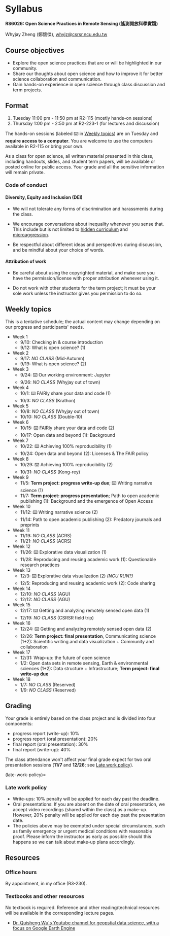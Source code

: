 # Syllabus

**RS6026: Open Science Practices in Remote Sensing (遙測開放科學實踐)**

Whyjay Zheng (鄭懷傑), whyjz@csrsr.ncu.edu.tw

## Course objectives

- Explore the open science practices that are or will be highlighted in our community. 
- Share our thoughts about open science and how to improve it for better science collaboration and communication. 
- Gain hands-on experience in open science through class discussion and term projects.

## Format

1. Tuesday 11:00 pm - 11:50 pm at R2-115 (mostly hands-on sessions)
2. Thursday 1:00 pm - 2:50 pm at R2-223-1 (for lectures and discussion)

The hands-on sessions (labeled ⌨️ in [Weekly topics](syllabus.html#weekly-topics)) are on Tuesday and **require access to a computer**. You are welcome to use the computers available in R2-115 or bring your own.

As a class for open science, all written material presented in this class, including handouts, slides, and student term papers, will be available or posted online for public access. Your grade and all the sensitive information will remain private.

### Code of conduct

#### Diversity, Equity and Inclusion (DEI)

- We will not tolerate any forms of discrimination and harassments during the class. 

- We encourage conversations about inequality whenever you sense that. This include but is not limited to [hidden curriculum](https://en.wikipedia.org/wiki/Hidden_curriculum) and [microaggression](https://en.wikipedia.org/wiki/Microaggression). 

- Be respectful about different ideas and perspectives during discussion, and be mindful about your choice of words. 

#### Attribution of work

- Be careful about using the copyrighted material, and make sure you have the permission/license with proper attribution whenever using it.

- Do not work with other students for the term project; it must be your sole work unless the instructor gives you permission to do so.

## Weekly topics

This is a tentative schedule; the actual content may change depending on our progress and participants' needs.

- Week 1
  - 9/10: Checking in & course introduction
  - 9/12: What is open science? (1)
- Week 2
  - 9/17: *NO CLASS* (Mid-Autumn)
  - 9/19: What is open science? (2) 
- Week 3
  - 9/24: ⌨️ Our working environment: Jupyter
  - 9/26: *NO CLASS* (Whyjay out of town)
- Week 4
  - 10/1: ⌨️ FAIRly share your data and code (1)
  - 10/3: *NO CLASS* (Krathon)  
- Week 5
  - 10/8:  *NO CLASS* (Whyjay out of town)
  - 10/10: *NO CLASS* (Double-10) 
- Week 6
  - 10/15: ⌨️ FAIRly share your data and code (2)
  - 10/17: Open data and beyond (1): Background 
- Week 7
  - 10/22: ⌨️ Achieving 100% reproducibility (1)
  - 10/24: Open data and beyond (2): Licenses & The FAIR policy      
- Week 8
  - 10/29: ⌨️ Achieving 100% reproducibility (2)
  - 10/31: *NO CLASS* (Kong-rey)    
- Week 9
  - 11/5: **Term project: progress write-up due**; ⌨️ Writing narrative science (1)
  - 11/7: **Term project: progress presentation**; Path to open academic publishing (1): Background and the emergence of Open Access    
- Week 10
  - 11/12: ⌨️ Writing narrative science (2)
  - 11/14: Path to open academic publishing (2): Predatory journals and preprints 
- Week 11
  - 11/19: *NO CLASS* (ACRS)
  - 11/21: *NO CLASS* (ACRS)
- Week 12
  - 11/26: ⌨️ Explorative data visualization (1)
  - 11/28: Reproducing and reusing academic work (1): Questionable research practices  
- Week 13
  - 12/3: ⌨️ Explorative data visualization (2)  *(NCU RUN?)*
  - 12/5: Reproducing and reusing academic work (2): Code sharing   
- Week 14
  - 12/10: *NO CLASS* (AGU)
  - 12/12: *NO CLASS* (AGU)       
- Week 15
  - 12/17: ⌨️ Getting and analyzing remotely sensed open data (1)
  - 12/19: *NO CLASS* (CSRSR field trip)
- Week 16
  - 12/24: ⌨️ Getting and analyzing remotely sensed open data (2)
  - 12/26: **Term project: final presentation**, Communicating science (1+2): Scientific writing and data visualization + Community and collaboration
- Week 17
  - 12/31: Wrap-up: the future of open science
  - 1/2: Open data sets in remote sensing, Earth & environmental sciences (1+2): Data structure + Infrastructure; **Term project: final write-up due**
- Week 18
  - 1/7: *NO CLASS* (Reserved)
  - 1/9: *NO CLASS* (Reserved)
  
## Grading

Your grade is entirely based on the class project and is divided into four components: 

- progress report (write-up): 10%
- progress report (oral presentation): 20%
- final report (oral presentation): 30%
- final report (write-up): 40%

The class attendance won't affect your final grade expect for two oral presentation sessions (**11/7** and **12/26**; see [Late work policy](late-work-policy)).

(late-work-policy)=
### Late work policy

- Write-ups: 10% penalty will be applied for each day past the deadline. 
- Oral presentations: If you are absent on the date of oral presentation, we accept video recordings (shared within the class) as a make-up. However, 20% penalty will be applied for each day past the presentation date. 
- The policies above may be exempted under special circumstances, such as family emergency or urgent medical conditions with reasonable proof. Please inform the instructor as early as possible should this happens so we can talk about make-up plans accordingly.

## Resources

### Office hours

By appointment, in my office (R3-230).

### Textbooks and other resources 

No textbook is required. Reference and other reading/technical resources will be available in the corresponding lecture pages. 

- [Dr. Quisheng Wu's Youtube channel for geopstial data science, with a focus on Google Earth Engine](https://www.youtube.com/c/QiushengWu)